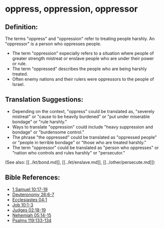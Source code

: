 # oppress, oppression, oppressor #

## Definition: ##

The terms "oppress" and "oppression" refer to treating people harshly. An "oppressor" is a person who oppresses people.

* The term "oppression" especially refers to a situation where people of greater strength mistreat or enslave people who are under their power or rule.
* The term "oppressed" describes the people who are being harshly treated.
* Often enemy nations and their rulers were oppressors to the people of Israel.

## Translation Suggestions: ##

 * Depending on the context, "oppress" could be translated as, "severely mistreat" or "cause to be heavily burdened" or "put under miserable bondage" or "rule harshly."
 * Ways to translate "oppression" could include "heavy suppression and bondage" or "burdensome control."
 * The phrase "the oppressed" could be translated as "oppressed people" or "people in terrible bondage" or "those who are treated harshly."
 * The term "oppressor" could be translated as "person who oppresses" or "nation who controls and rules harshly" or "persecutor."

(See also: [[../kt/bond.md]], [[../kt/enslave.md]], [[../other/persecute.md]])

## Bible References: ##

* [1 Samuel 10:17-19](en/tn/1sa/help/10/17)
* [Deuteronomy 26:6-7](en/tn/deu/help/26/06)
* [Ecclesiastes 04:1](en/tn/ecc/help/04/01)
* [Job 10:1-3](en/tn/job/help/10/01)
* [Judges 02:18-19](en/tn/jdg/help/02/18)
* [Nehemiah 05:14-15](en/tn/neh/help/05/14)
* [Psalms 119:133-134](en/tn/psa/help/119/133)
